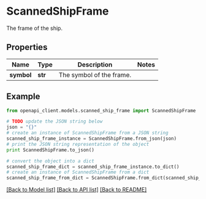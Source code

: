 # ScannedShipFrame

The frame of the ship.

## Properties
Name | Type | Description | Notes
------------ | ------------- | ------------- | -------------
**symbol** | **str** | The symbol of the frame. | 

## Example

```python
from openapi_client.models.scanned_ship_frame import ScannedShipFrame

# TODO update the JSON string below
json = "{}"
# create an instance of ScannedShipFrame from a JSON string
scanned_ship_frame_instance = ScannedShipFrame.from_json(json)
# print the JSON string representation of the object
print ScannedShipFrame.to_json()

# convert the object into a dict
scanned_ship_frame_dict = scanned_ship_frame_instance.to_dict()
# create an instance of ScannedShipFrame from a dict
scanned_ship_frame_from_dict = ScannedShipFrame.from_dict(scanned_ship_frame_dict)
```
[[Back to Model list]](../README.md#documentation-for-models) [[Back to API list]](../README.md#documentation-for-api-endpoints) [[Back to README]](../README.md)


